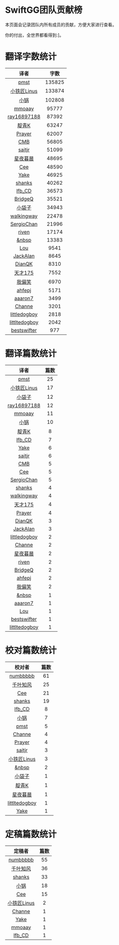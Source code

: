 
# SwiftGG团队贡献榜

本页面会记录团队内所有成员的贡献，方便大家进行查看。

你的付出，全世界都看得到:]。

# 翻译字数统计

| 译者 | 字数 |
| :------------: | :------------: |
| [pmst](http://www.jianshu.com/users/596f2ba91ce9/latest_articles) | 135825 |
| [小铁匠Linus](http://linusling.com) | 133874 |
| [小锅](http://www.jianshu.com/users/3b40e55ec6d5/latest_articles) | 102808 |
| [mmoaay](http://mmoaay.photo/) | 95777 |
| [ray16897188](http://www.jianshu.com/users/97c49dfd1f9f/latest_articles) | 87392 |
| [靛青K](http://www.dianqk.org/) | 63247 |
| [Prayer](http://www.futantan.com) | 62007 |
| [CMB](https://github.com/chenmingbiao) | 56805 |
| [saitjr](http://www.brighttj.com) | 51099 |
| [星夜暮晨](http://www.jianshu.com/users/ef1058d2d851) | 48695 |
| [Cee](https://github.com/Cee) | 48590 |
| [Yake](http://blog.csdn.net/yake_099) | 46925 |
| [shanks](http://codebuild.me/) | 40262 |
| [lfb_CD](http://weibo.com/lfbWb) | 36573 |
| [BridgeQ](http://wxgbridgeq.github.io/) | 35521 |
| [小袋子](http://daizi.me) | 34943 |
| [walkingway](http://chengway.in/) | 22478 |
| [SergioChan](https://github.com/SergioChan) | 21996 |
| [riven](http://weibo.com/riven0951) | 17174 |
| [&nbsp](https://github.com/initiOSJava) | 13383 |
| [Lou](undefined) | 9541 |
| [JackAlan](http://ijack.pw/) | 8645 |
| [DianQK](undefined) | 8310 |
| [天才175](http://weibo.com/u/2916092907) | 7552 |
| [我偏笑](http://blog.csdn.net/nsnirvana) | 6970 |
| [ahfepj](undefined) | 5171 |
| [aaaron7](http://www.jianshu.com/users/9efd08855d3a/) | 3499 |
| [Channe](undefined) | 3201 |
| [littledogboy](undefined) | 2818 |
| [littltedogboy](undefined) | 2042 |
| [bestswifter](http://bestswifter.com) | 977 |


# 翻译篇数统计

| 译者 | 篇数 |
| :------------: | :------------: |
| [pmst](http://www.jianshu.com/users/596f2ba91ce9/latest_articles) | 25 |
| [小铁匠Linus](http://linusling.com) | 17 |
| [小袋子](http://daizi.me) | 12 |
| [ray16897188](http://www.jianshu.com/users/97c49dfd1f9f/latest_articles) | 12 |
| [mmoaay](http://mmoaay.photo/) | 11 |
| [小锅](http://www.jianshu.com/users/3b40e55ec6d5/latest_articles) | 10 |
| [靛青K](http://www.dianqk.org/) | 8 |
| [lfb_CD](http://weibo.com/lfbWb) | 7 |
| [Yake](http://blog.csdn.net/yake_099) | 6 |
| [saitjr](http://www.brighttj.com) | 6 |
| [CMB](https://github.com/chenmingbiao) | 5 |
| [Cee](https://github.com/Cee) | 5 |
| [SergioChan](https://github.com/SergioChan) | 5 |
| [shanks](http://codebuild.me/) | 4 |
| [walkingway](http://chengway.in/) | 4 |
| [天才175](http://weibo.com/u/2916092907) | 4 |
| [Prayer](http://www.futantan.com) | 4 |
| [DianQK](undefined) | 3 |
| [JackAlan](http://ijack.pw/) | 3 |
| [littledogboy](undefined) | 2 |
| [Channe](undefined) | 2 |
| [星夜暮晨](http://www.jianshu.com/users/ef1058d2d851) | 2 |
| [riven](http://weibo.com/riven0951) | 2 |
| [BridgeQ](http://wxgbridgeq.github.io/) | 2 |
| [ahfepj](undefined) | 2 |
| [我偏笑](http://blog.csdn.net/nsnirvana) | 2 |
| [&nbsp](https://github.com/initiOSJava) | 1 |
| [aaaron7](http://www.jianshu.com/users/9efd08855d3a/) | 1 |
| [Lou](undefined) | 1 |
| [bestswifter](http://bestswifter.com) | 1 |
| [littltedogboy](undefined) | 1 |


# 校对篇数统计

| 校对者 | 篇数 |
| :------------: | :------------: |
| [numbbbbb](http://numbbbbb.com/) | 61 |
| [千叶知风](http://weibo.com/xiaoxxiao) | 25 |
| [Cee](https://github.com/Cee) | 21 |
| [shanks](http://codebuild.me/) | 19 |
| [lfb_CD](http://weibo.com/lfbWb) | 8 |
| [小锅](http://www.jianshu.com/users/3b40e55ec6d5/latest_articles) | 7 |
| [pmst](http://www.jianshu.com/users/596f2ba91ce9/latest_articles) | 5 |
| [Channe](undefined) | 4 |
| [Prayer](http://www.futantan.com) | 4 |
| [saitjr](http://www.brighttj.com) | 3 |
| [小铁匠Linus](http://linusling.com) | 3 |
| [&nbsp](https://github.com/initiOSJava) | 2 |
| [小袋子](http://daizi.me) | 1 |
| [靛青K](http://www.dianqk.org/) | 1 |
| [星夜暮晨](http://www.jianshu.com/users/ef1058d2d851) | 1 |
| [littltedogboy](undefined) | 1 |
| [Yake](http://blog.csdn.net/yake_099) | 1 |


# 定稿篇数统计

| 定稿者 | 篇数 |
| :------------: | :------------: |
| [numbbbbb](http://numbbbbb.com/) | 55 |
| [千叶知风](http://weibo.com/xiaoxxiao) | 36 |
| [shanks](http://codebuild.me/) | 33 |
| [小锅](http://www.jianshu.com/users/3b40e55ec6d5/latest_articles) | 18 |
| [Cee](https://github.com/Cee) | 15 |
| [小铁匠Linus](http://linusling.com) | 2 |
| [Channe](undefined) | 1 |
| [Yake](http://blog.csdn.net/yake_099) | 1 |
| [mmoaay](http://mmoaay.photo/) | 1 |
| [lfb_CD](http://weibo.com/lfbWb) | 1 |